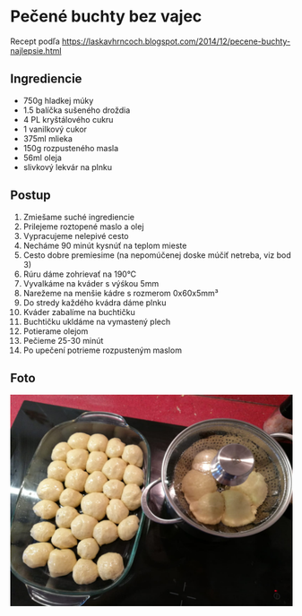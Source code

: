 # Pečené buchty bez vajec

Recept podľa  https://laskavhrncoch.blogspot.com/2014/12/pecene-buchty-najlepsie.html

## Ingrediencie

* 750g hladkej múky
* 1.5 balíčka sušeného droždia
* 4 PL kryštálového cukru
* 1 vanilkový cukor
* 375ml mlieka
* 150g rozpusteného masla
* 56ml oleja
* slivkový lekvár na plnku

## Postup

1. Zmiešame suché ingrediencie
2. Prilejeme roztopené maslo a olej
3. Vypracujeme nelepivé cesto
4. Necháme 90 minút kysnúť na teplom mieste
5. Cesto dobre premiesime (na nepomúčenej doske múčiť netreba, viz bod 3)
6. Rúru dáme zohrievať na 190°C
7. Vyvalkáme na kváder s výśkou 5mm
8. Narežeme na menšie kádre s rozmerom 0x60x5mm³
9. Do stredy každého kvádra dáme plnku
10. Kváder zabalíme na buchtičku
11. Buchtičku ukldáme na vymastený plech
12. Potierame olejom
13. Pečieme 25-30 minút
14. Po upečení potrieme rozpusteným maslom

## Foto

![30 buchiet v pekáči a 6 v hrnci](.\pecene-buchty-bez-vajec.jpeg)